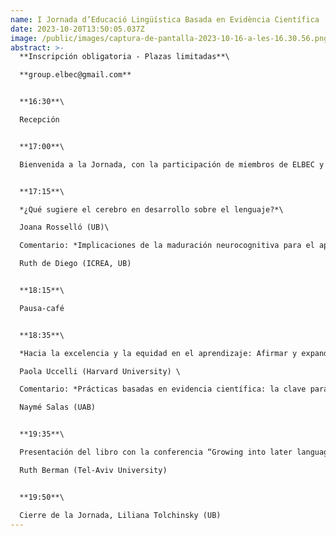 ```yaml
---
name: I Jornada d’Educació Lingüística Basada en Evidència Científica
date: 2023-10-20T13:50:05.037Z
image: /public/images/captura-de-pantalla-2023-10-16-a-les-16.30.56.png
abstract: >-
  **Inscripción obligatoria - Plazas limitadas**\

  **g﻿roup.elbec@gmail.com** 


  **16:30**\

  Recepción


  **17:00**\

  Bienvenida a la Jornada, con la participación de miembros de ELBEC y de la Directora del Dept. de Fil. Catalana i Lingüística General (UB), Mariona Taulé


  **17:15**\

  *¿Qué sugiere el cerebro en desarrollo sobre el lenguaje?*\

  Joana Rosselló (UB)\

  Comentario: *Implicaciones de la maduración neurocognitiva para el aprendizaje y la educación*\

  Ruth de Diego (ICREA, UB)


  **18:15**\

  Pausa-café


  **18:35**\

  *Hacia la excelencia y la equidad en el aprendizaje: Afirmar y expandir las habilidades del lenguaje en la escuela* \

  Paola Uccelli (Harvard University) \

  Comentario: *Prácticas basadas en evidencia científica: la clave para el éxito en la enseñanza de la lengua escrita*\

  Naymé Salas (UAB)


  **19:35**\

  Presentación del libro con la conferencia “Growing into later language”\

  Ruth Berman (Tel-Aviv University)


  **19:50**\

  Cierre de la Jornada, Liliana Tolchinsky (UB)
---
```

